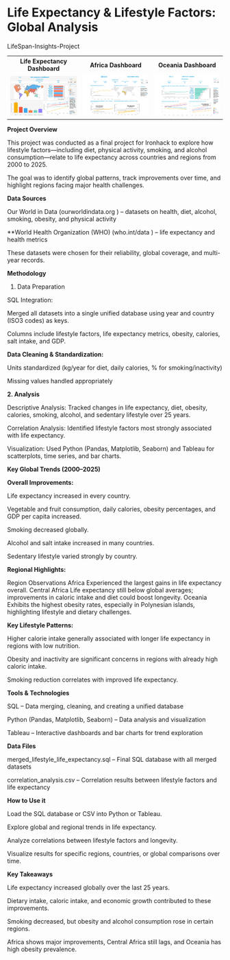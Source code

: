 

# Life Expectancy & Lifestyle Factors: Global Analysis
LifeSpan-Insights-Project
<table>
  <tr>
    <th>Life Expectancy Dashboard</th>
    <th>Africa Dashboard</th>
    <th>Oceania Dashboard</th>
  </tr>
  <tr>
    <td>
      <img src="images/Life_expectancy_Dashboard.png" width="250"><br>
    </td>
    <td>
      <img src="images/Africa_Dashboard.png" width="250"><br>
    </td>
    <td>
      <img src="images/Oceania_Dashboard.png" width="250"><br>
    </td>
  </tr>
</table>




**Project Overview**

This project was conducted as a final project for Ironhack to explore how lifestyle factors—including diet, physical activity, smoking, and alcohol consumption—relate to life expectancy across countries and regions from 2000 to 2025.

The goal was to identify global patterns, track improvements over time, and highlight regions facing major health challenges.

**Data Sources**

Our World in Data (ourworldindata.org
) – datasets on health, diet, alcohol, smoking, obesity, and physical activity

**World Health Organization (WHO) (who.int/data
) – life expectancy and health metrics

These datasets were chosen for their reliability, global coverage, and multi-year records.

**Methodology**
1. Data Preparation

SQL Integration:

Merged all datasets into a single unified database using year and country (ISO3 codes) as keys.

Columns include lifestyle factors, life expectancy metrics, obesity, calories, salt intake, and GDP.

**Data Cleaning & Standardization:**

Units standardized (kg/year for diet, daily calories, % for smoking/inactivity)

Missing values handled appropriately

**2. Analysis**

Descriptive Analysis: Tracked changes in life expectancy, diet, obesity, calories, smoking, alcohol, and sedentary lifestyle over 25 years.

Correlation Analysis: Identified lifestyle factors most strongly associated with life expectancy.

Visualization: Used Python (Pandas, Matplotlib, Seaborn) and Tableau for scatterplots, time series, and bar charts.

**Key Global Trends (2000–2025)**

**Overall Improvements:**

Life expectancy increased in every country.

Vegetable and fruit consumption, daily calories, obesity percentages, and GDP per capita increased.

Smoking decreased globally.

Alcohol and salt intake increased in many countries.

Sedentary lifestyle varied strongly by country.

**Regional Highlights:**

Region	Observations
Africa	Experienced the largest gains in life expectancy overall.
Central Africa	Life expectancy still below global averages; improvements in caloric intake and diet could boost longevity.
Oceania	Exhibits the highest obesity rates, especially in Polynesian islands, highlighting lifestyle and dietary challenges.

**Key Lifestyle Patterns:**

Higher calorie intake generally associated with longer life expectancy in regions with low nutrition.

Obesity and inactivity are significant concerns in regions with already high caloric intake.

Smoking reduction correlates with improved life expectancy.

**Tools & Technologies**

SQL – Data merging, cleaning, and creating a unified database

Python (Pandas, Matplotlib, Seaborn) – Data analysis and visualization

Tableau – Interactive dashboards and bar charts for trend exploration

**Data Files**

merged_lifestyle_life_expectancy.sql – Final SQL database with all merged datasets

correlation_analysis.csv – Correlation results between lifestyle factors and life expectancy

**How to Use it**

Load the SQL database or CSV into Python or Tableau.

Explore global and regional trends in life expectancy.

Analyze correlations between lifestyle factors and longevity.

Visualize results for specific regions, countries, or global comparisons over time.

**Key Takeaways**

Life expectancy increased globally over the last 25 years.

Dietary intake, caloric intake, and economic growth contributed to these improvements.

Smoking decreased, but obesity and alcohol consumption rose in certain regions.

Africa shows major improvements, Central Africa still lags, and Oceania has high obesity prevalence.

